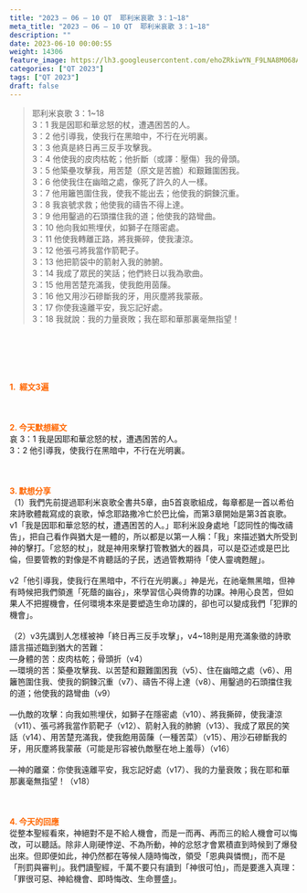 ```yaml
---
title: "2023 – 06 – 10 QT  耶利米哀歌 3：1~18"
meta_title: "2023 – 06 – 10 QT  耶利米哀歌 3：1~18"
description: ""
date: 2023-06-10 00:00:55
weight: 14306
feature_image: https://lh3.googleusercontent.com/ehoZRkiwYN_F9LNA8M068AYxt73EavCZno-PD1cJRuf5BbSkQVUWr3gNEbt5kSs28Pb_Elg17kSrtf9ybWvojWoMV6I4tPM3vGRGDq6GkKkPdL2Gut4QAIw4-uykKUAtNiKgQKntvsU=w800
categories: ["QT 2023"]
tags: ["QT 2023"]
draft: false
---
```


<blockquote>耶利米哀歌 3：1~18<br />
3：1 我是因耶和華忿怒的杖，遭遇困苦的人。<br />
3：2 他引導我，使我行在黑暗中，不行在光明裏。<br />
3：3 他真是終日再三反手攻擊我。<br />
3：4 他使我的皮肉枯乾；他折斷（或譯：壓傷）我的骨頭。<br />
3：5 他築壘攻擊我，用苦楚（原文是苦膽）和艱難圍困我。<br />
3：6 他使我住在幽暗之處，像死了許久的人一樣。<br />
3：7 他用籬笆圍住我，使我不能出去；他使我的銅鍊沉重。<br />
3：8 我哀號求救；他使我的禱告不得上達。<br />
3：9 他用鑿過的石頭擋住我的道；他使我的路彎曲。<br />
3：10 他向我如熊埋伏，如獅子在隱密處。<br />
3：11 他使我轉離正路，將我撕碎，使我淒涼。<br />
3：12 他張弓將我當作箭靶子。<br />
3：13 他把箭袋中的箭射入我的肺腑。<br />
3：14 我成了眾民的笑話；他們終日以我為歌曲。<br />
3：15 他用苦楚充滿我，使我飽用茵蔯。<br />
3：16 他又用沙石磣斷我的牙，用灰塵將我蒙蔽。<br />
3：17 你使我遠離平安，我忘記好處。<br />
3：18 我就說：我的力量衰敗；我在耶和華那裏毫無指望！</blockquote><br />
&nbsp;<br />
<br />
&nbsp;<br />
<br />
<span style="color: #ff6600;"><strong>1.  經文3遍</strong></span><br />
<br />
&nbsp;<br />
<br />
<span style="color: #ff6600;"><strong>2. 今天默想經文<br />
</strong></span>哀 3：1 我是因耶和華忿怒的杖，遭遇困苦的人。<br />
3：2 他引導我，使我行在黑暗中，不行在光明裏。<br />
<br />
&nbsp;<br />
<br />
<strong><span style="color: #ff6600;">3. 默想分享<br />
</span></strong>（1）我們先前提過耶利米哀歌全書共5章，由5首哀歌組成，每章都是一首以希伯來詩歌體裁寫成的哀歌，悼念耶路撒冷亡於巴比倫，而第3章開始是第3首哀歌。v1「我是因耶和華忿怒的杖，遭遇困苦的人。」耶利米設身處地「認同性的悔改禱告」，把自己看作與猶大是一體的，所以都是以第一人稱：「我」來描述猶大所受到神的擊打。「忿怒的杖」，就是神用來擊打管教猶大的器具，可以是亞述或是巴比倫，但要管教的對像是不肯聽話的子民，透過管教期待「使人靈魂甦醒」。<br />
<br />
v2「他引導我，使我行在黑暗中，不行在光明裏。」神是光，在祂毫無黑暗，但神有時候把我們領進「死蔭的幽谷」，來學習信心與倚靠的功課。神用心良苦，但如果人不把握機會，任何環境本來是要塑造生命功課的，卻也可以變成我們「犯罪的機會」。<br />
<br />
（2）v3先講到人怎樣被神「終日再三反手攻擊」，v4~18則是用充滿象徵的詩歌語言描述臨到猶大的苦難：<br />
—身體的苦：皮肉枯乾；骨頭折（v4）<br />
—環境的苦：築壘攻擊我、以苦楚和艱難圍困我（v5）、住在幽暗之處（v6）、用籬笆圍住我、使我的銅鍊沉重（v7）、禱告不得上達（v8）、用鑿過的石頭擋住我的道；他使我的路彎曲（v9）<br />
<br />
—仇敵的攻擊：向我如熊埋伏，如獅子在隱密處（v10）、將我撕碎，使我淒涼（v11）、張弓將我當作箭靶子（v12）、箭射入我的肺腑（v13）、我成了眾民的笑話（v14）、用苦楚充滿我，使我飽用茵蔯（一種苦菜）（v15）、用沙石磣斷我的牙，用灰塵將我蒙蔽（可能是形容被仇敵壓在地上羞辱）（v16）<br />
<br />
—神的離棄：你使我遠離平安，我忘記好處（v17）、我的力量衰敗；我在耶和華那裏毫無指望！（v18）<br />
<br />
&nbsp;<br />
<br />
<strong style="font-size: inherit;"><span style="color: #ff6600;">4. 今天的回應<br />
</span></strong>從整本聖經看來，神絕對不是不給人機會，而是一而再、再而三的給人機會可以悔改，可以聽話。除非人剛硬悖逆、不為所動，神的忿怒才會累積直到時候到了爆發出來。但即便如此，神仍然都在等候人隨時悔改，領受「恩典與憐憫」，而不是「刑罰與審判」。我們讀聖經，千萬不要只有讀到「神很可怕」，而是要進入真理：「罪很可惡、神給機會、即時悔改、生命豐盛」。<br />
<br />
<audio style="display: none;" controls="controls"></audio><br />
<br />
<audio style="display: none;" controls="controls"></audio><br />
<br />
<audio style="display: none;" controls="controls"></audio><br />
<br />
<audio style="display: none;" controls="controls"></audio><br />
<br />
<audio style="display: none;" controls="controls"></audio>
        